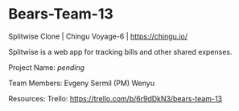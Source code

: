 # Bears-Team-13
Splitwise Clone | Chingu Voyage-6 | https://chingu.io/

Splitwise is a web app for tracking bills and other shared expenses.

Project Name: *pending*

Team Members:
Evgeny
Sermil (PM)
Wenyu

Resources:
Trello: https://trello.com/b/6r9dDkN3/bears-team-13